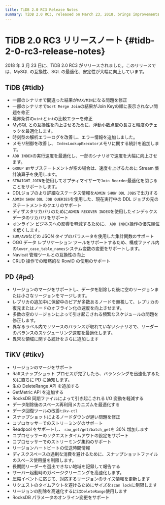 ```yaml
---
title: TiDB 2.0 RC3 Release Notes
summary: TiDB 2.0 RC3, released on March 23, 2018, brings improvements in MySQL compatibility, SQL optimization, and stability. It includes fixes for various issues, optimizations for execution speed, memory control, and DDL job management. PD now supports Region Merge and has optimizations for leader balance and abnormal Regions. TiKV also supports Region Merge, Raft snapshot process, and streaming in Coprocessor, with various improvements in space management and data recovery.
---
```


# TiDB 2.0 RC3 リリースノート {#tidb-2-0-rc3-release-notes}

2018 年 3 月 23 日に、TiDB 2.0 RC3 がリリースされました。このリリースでは、MySQL の互換性、SQL の最適化、安定性が大幅に向上しています。

## TiDB {#tidb}

-   一部のシナリオで間違った結果が`MAX/MIN`になる問題を修正
-   一部のシナリオで`Sort Merge Join`の結果がJoin Keyの順に表示されない問題を修正
-   境界条件の`uint`と`int`の比較エラーを修正
-   MySQL との互換性を向上させるために、浮動小数点型の長さと精度のチェックを最適化します。
-   時刻型の解析エラーログを改善し、エラー情報を追加しました。
-   メモリ制御を改善し、 `IndexLookupExecutor`メモリに関する統計を追加します。
-   `ADD INDEX`の実行速度を最適化し、一部のシナリオで速度を大幅に向上させます。
-   `GROUP BY`サブステートメントが空の場合は、速度を上げるために Stream 集計演算子を使用します。
-   `STRAIGHT_JOIN`を使用してオプティマイザーで`Join Reorder`最適化を閉じることをサポートします。
-   DDLジョブのより詳細なステータス情報を`ADMIN SHOW DDL JOBS`で出力する
-   `ADMIN SHOW DDL JOB QUERIES`を使用した、現在実行中の DDL ジョブの元のステートメントのクエリのサポート
-   ディザスタリカバリのために`ADMIN RECOVER INDEX`を使用したインデックスデータのリカバリをサポート
-   オンライン ビジネスへの影響を軽減するために、 `ADD INDEX`操作の優先順位を低くします。
-   `SUM/AVG`などの JSON タイプのパラメータを使用した集計関数のサポート
-   OGG データ レプリケーション ツールをサポートするため、構成ファイル内の`lower_case_table_names`システム変数の変更をサポートします。
-   Navicat 管理ツールとの互換性の向上
-   CRUD 操作での暗黙的な RowID の使用のサポート

## PD {#pd}

-   リージョンのマージをサポートし、データを削除した後に空のリージョンまたは小さなリージョンをマージします。
-   レプリカの追加中に保留中のピアが多数あるノードを無視して、レプリカの復元またはノードのオフライン化の速度を向上させます。
-   多数の空のリージョンによって引き起こされる頻繁なスケジュールの問題を修正します。
-   異なるラベル内でリソースのバランスが取れていないシナリオで、リーダーのバランスのスケジューリング速度を最適化します。
-   異常な領域に関する統計をさらに追加します

## TiKV {#tikv}

-   リージョンのマージをサポート
-   Raftスナップショット プロセスが完了したら、バランシングを迅速化するために直ちに PD に通知します。
-   生の DeleteRange API を追加する
-   GetMetric API を追加する
-   RocksDB 同期ファイルによって引き起こされる I/O 変動を軽減する
-   データ削除後のスペース再利用メカニズムを最適化する
-   データ回復ツールの改善`tikv-ctl`
-   スナップショットによるノードダウンが遅い問題を修正
-   コプロセッサーでのストリーミングのサポート
-   Readpool をサポートし、 `raw_get/get/batch_get`を 30% 増加します
-   コプロセッサーのリクエストタイムアウトの設定をサポート
-   コプロセッサーでのストリーミング集約のサポート
-   リージョンハートビートの伝送時間情報
-   ディスクスペースの過剰な消費を避けるために、スナップショットファイルのスペース使用量を制限します。
-   長期間リーダーを選出できない地域を記録して報告する
-   サーバー起動時のガベージクリーニングを高速化します。
-   圧縮イベントに応じて、対応するリージョンのサイズ情報を更新します
-   リクエストのタイムアウトを避けるためにサイズを`scan lock`に制限します
-   リージョンの削除を高速化するには`DeleteRange`使用します
-   RocksDB パラメータのオンライン変更をサポート
